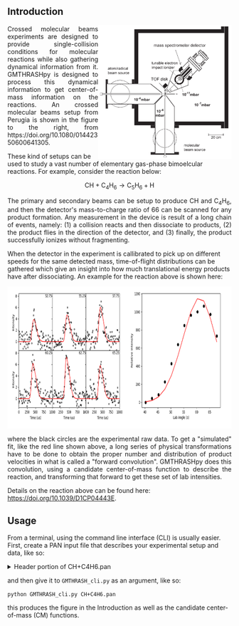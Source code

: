 
## Introduction

<img align="right" width="300" height="300" src="device1.png">

<p align="justify">
Crossed molecular beams experiments are designed to provide single-collision conditions for molecular reactions while also gathering dynamical information from it. GMTHRASHpy is designed to process this dynamical information to get center-of-mass information on the reactions. An crossed molecular beams setup from Perugia is shown in the figure to the right, from https://doi.org/10.1080/01442350600641305.
</p>

These kind of setups can be used to study a vast number of elementary gas-phase bimoelcular reactions. For example, consider the reaction below:

$$
\textrm{CH} + \textrm{C}_4 \textrm{H}_6 \longrightarrow \textrm{C}_5 \textrm{H}_6 + \textrm{H}
$$

<p align="justify">
The primary and secondary beams can be setup to produce CH and C<sub>4</sub>H<sub>6</sub>, and then the detector's mass-to-charge ratio of 66 can be scanned for any product formation. Any measurement in the device is result of a long chain of events, namely: (1) a collision reacts and then dissociate to products, (2) the product flies in the direction of the detector, and (3) finally, the product successfully ionizes without fragmenting.
  
When the detector in the experiment is callibrated to pick up on different speeds for the same detected mass, time-of-flight distributions can be gathered which give an insight into how much translational energy products have after dissociating. An example for the reaction above is shown here:
</p>

<img align="center" width="800" height="320" src="p518_better.pan.LAB.png">

<p align="justify">
where the black circles are the experimental raw data. To get a "simulated" fit, like the red line shown above, a long series of physical transformations have to be done to obtain the proper number and distribution of product velocities in what is called a "forward convolution". GMTHRASHpy does this convolution, using a candidate center-of-mass function to describe the reaction, and transforming that forward to get these set of lab intensities.
</p>

Details on the reaction above can be found here: https://doi.org/10.1039/D1CP04443E.

## Usage

From a terminal, using the command line interface (CLI) is usually easier. First, create a PAN input file that describes your experimental setup and data, like so:

<details>
  
<summary>Header portion of CH+C4H6.pan</summary>

```text
ch + c4h6 -> 
00001010110211
13 9 5 5
90.  1.6   0.8
0

18.4 12.0
8 9.5

13 54
1

65
3 0

1
0
-0.3

0.65 5.0 15 0


12  2500
0.1 0.1
```
</details>

and then give it to `GMTHRASH_cli.py` as an argument, like so:
```
python GMTHRASH_cli.py CH+C4H6.pan
```

this produces the figure in the Introduction as well as the candidate center-of-mass (CM) functions.

